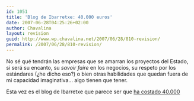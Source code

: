 ```yaml
---
id: 1051
title: 'Blog de Ibarretxe: 40.000 euros'
date: 2007-06-28T04:25:26+02:00
author: Chavalina
layout: revision
guid: http://www.wp.chavalina.net/2007/06/28/810-revision/
permalink: /2007/06/28/810-revision/
---
```

No sé qué tendrán las empresas que se amarran los proyectos del Estado, si será su encanto, su _savoir faire_ en los negocios, su respeto por los estándares (¿he dicho eso?) o bien otras habilidades que quedan fuera de mi capacidad imaginativa… algo tienen que tener.

Esta vez es el blog de Ibarretxe que parece ser que <a href="http://www.elconfidencial.com/cache/2007/06/28/29_derroche_publico_ibarretxe_costado_40000_euros_pesar_utilizar.html" target="_blank">ha costado 40.000</p>